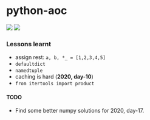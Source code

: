 # python-aoc

![](https://img.shields.io/badge/stars%20⭐-20-yellow)
![](https://img.shields.io/badge/days%20completed-10-blue)

### Lessons learnt

* assign rest: `a, b, *_ = [1,2,3,4,5]` 
* `defaultdict`
* `namedtuple`
* caching is hard (**2020, day-10**)
* `from itertools import product`

#### TODO
* Find some better numpy solutions for 2020, day-17.
